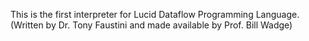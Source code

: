 This is the first interpreter for Lucid Dataflow Programming Language. (Written by Dr. Tony Faustini and made available by Prof.  Bill Wadge)